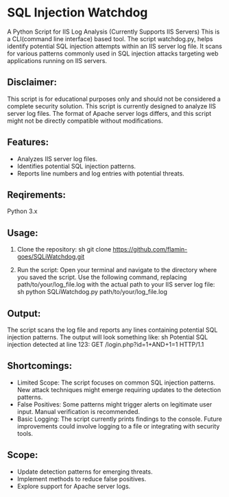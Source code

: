 # SQL Injection Watchdog 
A Python Script for IIS Log Analysis (Currently Supports IIS Servers)
This is a CLI(command line interface) based tool. The script watchdog.py, helps identify potential SQL injection attempts within an IIS server log file. It scans for various patterns commonly used in SQL injection attacks targeting web applications running on IIS servers.

## Disclaimer:
This script is for educational purposes only and should not be considered a complete security solution.
This script is currently designed to analyze IIS server log files. The format of Apache server logs differs, and this script might not be directly compatible without modifications.

## Features:
- Analyzes IIS server log files.
- Identifies potential SQL injection patterns.
- Reports line numbers and log entries with potential threats.

## Reqirements:
Python 3.x

## Usage:
1. Clone the repository:
   sh
   git clone https://github.com/flamin-goes/SQLiWatchdog.git
   
2. Run the script:
   Open your terminal and navigate to the directory where you saved the script.
   Use the following command, replacing path/to/your/log_file.log with the actual path to your IIS server log file:
   sh
   python SQLiWatchdog.py path/to/your/log_file.log

## Output:
The script scans the log file and reports any lines containing potential SQL injection patterns. The output will look something like:
sh
Potential SQL injection detected at line 123: GET /login.php?id=1+AND+1=1 HTTP/1.1

## Shortcomings:
- Limited Scope:
  The script focuses on common SQL injection patterns. New attack techniques might emerge requiring updates to the detection patterns.
- False Positives:
  Some patterns might trigger alerts on legitimate user input. Manual verification is recommended.
- Basic Logging:
  The script currently prints findings to the console. Future improvements could involve logging to a file or integrating with security tools.

## Scope:
- Update detection patterns for emerging threats.
- Implement methods to reduce false positives.
- Explore support for Apache server logs.
